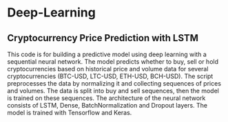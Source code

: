 # Deep-Learning

## Cryptocurrency Price Prediction with LSTM

This code is for building a predictive model using deep learning with a sequential neural network. The model predicts whether to buy, sell or hold cryptocurrencies based on historical price and volume data for several cryptocurrencies (BTC-USD, LTC-USD, ETH-USD, BCH-USD). The script preprocesses the data by normalizing it and collecting sequences of prices and volumes. The data is split into buy and sell sequences, then the model is trained on these sequences. The architecture of the neural network consists of LSTM, Dense, BatchNormalization and Dropout layers. The model is trained with Tensorflow and Keras.
